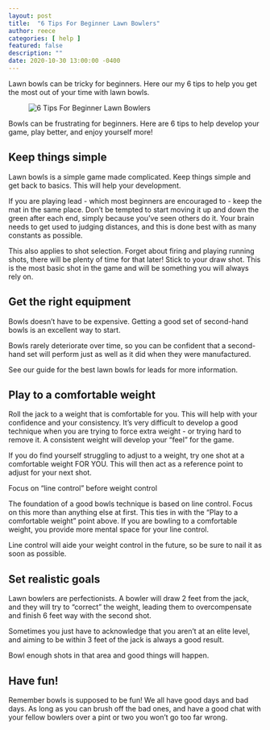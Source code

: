 ```yaml
---
layout: post
title:  "6 Tips For Beginner Lawn Bowlers"
author: reece
categories: [ help ]
featured: false
description: ""
date: 2020-10-30 13:00:00 -0400
---
```

    

<!-- wp:paragraph -->
<p xmlns="http://www.w3.org/1999/xhtml">Lawn bowls can be tricky for beginners. Here our my 6 tips to help you get the most out of your time with lawn bowls.</p>
<!-- /wp:paragraph -->

<!-- wp:image {"id":216,"sizeSlug":"full","linkDestination":"none"} -->
<figure class="wp-block-image size-full"><img src="/img/posts/tips-for-beginner-bowlers.jpeg" alt="6 Tips For Beginner Lawn Bowlers" class="wp-image-216"/></figure>
<!-- /wp:image -->

<!-- wp:paragraph -->
<p>Bowls can be frustrating for beginners. Here are 6 tips to help develop your game, play better, and enjoy yourself more!</p>
<!-- /wp:paragraph -->

<!-- wp:heading -->
<h2><a href="#keep-things-simple"></a>Keep things simple</h2>
<!-- /wp:heading -->

<!-- wp:paragraph -->
<p>Lawn bowls is a simple game made complicated. Keep things simple and get back to basics. This will help your development.</p>
<!-- /wp:paragraph -->

<!-- wp:paragraph -->
<p>If you are playing lead - which most beginners are encouraged to - keep the mat in the same place. Don’t be tempted to start moving it up and down the green after each end, simply because you’ve seen others do it. Your brain needs to get used to judging distances, and this is done best with as many constants as possible.</p>
<!-- /wp:paragraph -->

<!-- wp:paragraph -->
<p>This also applies to shot selection. Forget about firing and playing running shots, there will be plenty of time for that later! Stick to your draw shot. This is the most basic shot in the game and will be something you will always rely on.</p>
<!-- /wp:paragraph -->

<!-- wp:heading -->
<h2><a href="#get-the-right-equipment"></a>Get the right equipment</h2>
<!-- /wp:heading -->

<!-- wp:paragraph -->
<p>Bowls doesn’t have to be expensive. Getting a good set of second-hand bowls is an excellent way to start.</p>
<!-- /wp:paragraph -->

<!-- wp:paragraph -->
<p>Bowls rarely deteriorate over time, so you can be confident that a second-hand set will perform just as well as it did when they were manufactured.</p>
<!-- /wp:paragraph -->

<!-- wp:paragraph -->
<p>See our guide for the best lawn bowls for leads for more information.</p>
<!-- /wp:paragraph -->

<!-- wp:heading -->
<h2><a href="#play-to-a-comfortable-weight"></a>Play to a comfortable weight</h2>
<!-- /wp:heading -->

<!-- wp:paragraph -->
<p>Roll the jack to a weight that is comfortable for you. This will help with your confidence and your consistency. It’s very difficult to develop a good technique when you are trying to force extra weight - or trying hard to remove it. A consistent weight will develop your “feel” for the game.</p>
<!-- /wp:paragraph -->

<!-- wp:paragraph -->
<p>If you do find yourself struggling to adjust to a weight, try one shot at a comfortable weight FOR YOU. This will then act as a reference point to adjust for your next shot.</p>
<!-- /wp:paragraph -->

<!-- wp:paragraph -->
<p>Focus on “line control” before weight control</p>
<!-- /wp:paragraph -->

<!-- wp:paragraph -->
<p>The foundation of a good bowls technique is based on line control. Focus on this more than anything else at first. This ties in with the “Play to a comfortable weight” point above. If you are bowling to a comfortable weight, you provide more mental space for your line control.</p>
<!-- /wp:paragraph -->

<!-- wp:paragraph -->
<p>Line control will aide your weight control in the future, so be sure to nail it as soon as possible.</p>
<!-- /wp:paragraph -->

<!-- wp:heading -->
<h2><a href="#set-realistic-goals"></a>Set realistic goals</h2>
<!-- /wp:heading -->

<!-- wp:paragraph -->
<p>Lawn bowlers are perfectionists. A bowler will draw 2 feet from the jack, and they will try to “correct” the weight, leading them to overcompensate and finish 6 feet way with the second shot.</p>
<!-- /wp:paragraph -->

<!-- wp:paragraph -->
<p>Sometimes you just have to acknowledge that you aren’t at an elite level, and aiming to be within 3 feet of the jack is always a good result.</p>
<!-- /wp:paragraph -->

<!-- wp:paragraph -->
<p>Bowl enough shots in that area and good things will happen.</p>
<!-- /wp:paragraph -->

<!-- wp:heading -->
<h2><a href="#have-fun"></a>Have fun!</h2>
<!-- /wp:heading -->

<!-- wp:paragraph -->
<p>Remember bowls is supposed to be fun! We all have good days and bad days. As long as you can brush off the bad ones, and have a good chat with your fellow bowlers over a pint or two you won’t go too far wrong.</p>
<!-- /wp:paragraph -->

<!-- wp:block {"ref":1320} /-->
    